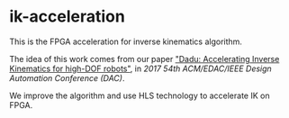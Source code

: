 # ik-acceleration
This is the FPGA acceleration for inverse kinematics algorithm.

The idea of this work comes from our paper ["Dadu: Accelerating Inverse Kinematics for high-DOF robots"](http://ieeexplore.ieee.org/document/8060343/), in *2017 54th ACM/EDAC/IEEE Design Automation Conference (DAC)*.

We improve the algorithm and use HLS technology to accelerate IK on FPGA. 